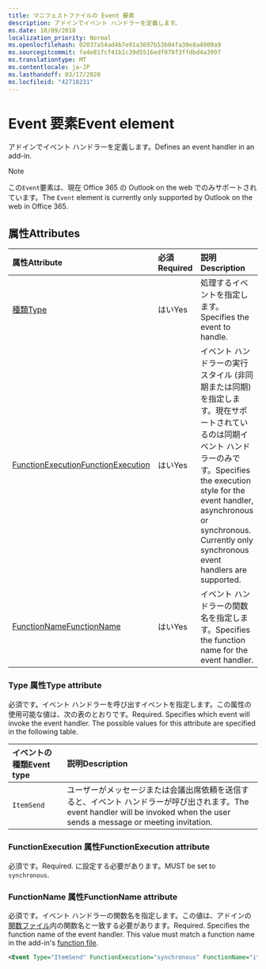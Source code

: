 ```yaml
---
title: マニフェストファイルの Event 要素
description: アドインでイベント ハンドラーを定義します。
ms.date: 10/09/2018
localization_priority: Normal
ms.openlocfilehash: 02037a54ad4b7e91a3697b53b04fa30e8a4909a9
ms.sourcegitcommit: fa4e81fcf41b1c39d5516edf078f3ffdbd4a3997
ms.translationtype: MT
ms.contentlocale: ja-JP
ms.lasthandoff: 03/17/2020
ms.locfileid: "42718231"
---
```

# <a name="event-element"></a><span data-ttu-id="b9fc7-103">Event 要素</span><span class="sxs-lookup"><span data-stu-id="b9fc7-103">Event element</span></span>

<span data-ttu-id="b9fc7-104">アドインでイベント ハンドラーを定義します。</span><span class="sxs-lookup"><span data-stu-id="b9fc7-104">Defines an event handler in an add-in.</span></span>

> [!NOTE] 
> <span data-ttu-id="b9fc7-105">この`Event`要素は、現在 Office 365 の Outlook on the web でのみサポートされています。</span><span class="sxs-lookup"><span data-stu-id="b9fc7-105">The `Event` element is currently only supported by Outlook on the web in Office 365.</span></span>

## <a name="attributes"></a><span data-ttu-id="b9fc7-106">属性</span><span class="sxs-lookup"><span data-stu-id="b9fc7-106">Attributes</span></span>

|  <span data-ttu-id="b9fc7-107">属性</span><span class="sxs-lookup"><span data-stu-id="b9fc7-107">Attribute</span></span>  |  <span data-ttu-id="b9fc7-108">必須</span><span class="sxs-lookup"><span data-stu-id="b9fc7-108">Required</span></span>  |  <span data-ttu-id="b9fc7-109">説明</span><span class="sxs-lookup"><span data-stu-id="b9fc7-109">Description</span></span>  |
|:-----|:-----|:-----|
|  [<span data-ttu-id="b9fc7-110">種類</span><span class="sxs-lookup"><span data-stu-id="b9fc7-110">Type</span></span>](#type-attribute)  |  <span data-ttu-id="b9fc7-111">はい</span><span class="sxs-lookup"><span data-stu-id="b9fc7-111">Yes</span></span>  | <span data-ttu-id="b9fc7-112">処理するイベントを指定します。</span><span class="sxs-lookup"><span data-stu-id="b9fc7-112">Specifies the event to handle.</span></span> |
|  [<span data-ttu-id="b9fc7-113">FunctionExecution</span><span class="sxs-lookup"><span data-stu-id="b9fc7-113">FunctionExecution</span></span>](#functionexecution-attribute)  |  <span data-ttu-id="b9fc7-114">はい</span><span class="sxs-lookup"><span data-stu-id="b9fc7-114">Yes</span></span>  | <span data-ttu-id="b9fc7-p101">イベント ハンドラーの実行スタイル (非同期または同期) を指定します。現在サポートされているのは同期イベント ハンドラーのみです。</span><span class="sxs-lookup"><span data-stu-id="b9fc7-p101">Specifies the execution style for the event handler, asynchronous or synchronous. Currently only synchronous event handlers are supported.</span></span> |
|  [<span data-ttu-id="b9fc7-117">FunctionName</span><span class="sxs-lookup"><span data-stu-id="b9fc7-117">FunctionName</span></span>](#functionname-attribute)  |  <span data-ttu-id="b9fc7-118">はい</span><span class="sxs-lookup"><span data-stu-id="b9fc7-118">Yes</span></span>  | <span data-ttu-id="b9fc7-119">イベント ハンドラーの関数名を指定します。</span><span class="sxs-lookup"><span data-stu-id="b9fc7-119">Specifies the function name for the event handler.</span></span> |

### <a name="type-attribute"></a><span data-ttu-id="b9fc7-120">Type 属性</span><span class="sxs-lookup"><span data-stu-id="b9fc7-120">Type attribute</span></span>

<span data-ttu-id="b9fc7-p102">必須です。イベント ハンドラーを呼び出すイベントを指定します。この属性の使用可能な値は、次の表のとおりです。</span><span class="sxs-lookup"><span data-stu-id="b9fc7-p102">Required. Specifies which event will invoke the event handler. The possible values for this attribute are specified in the following table.</span></span>

|  <span data-ttu-id="b9fc7-124">イベントの種類</span><span class="sxs-lookup"><span data-stu-id="b9fc7-124">Event type</span></span>  |  <span data-ttu-id="b9fc7-125">説明</span><span class="sxs-lookup"><span data-stu-id="b9fc7-125">Description</span></span>  |
|:-----|:-----|
|  `ItemSend`  |  <span data-ttu-id="b9fc7-126">ユーザーがメッセージまたは会議出席依頼を送信すると、イベント ハンドラーが呼び出されます。</span><span class="sxs-lookup"><span data-stu-id="b9fc7-126">The event handler will be invoked when the user sends a message or meeting invitation.</span></span>  |

### <a name="functionexecution-attribute"></a><span data-ttu-id="b9fc7-127">FunctionExecution 属性</span><span class="sxs-lookup"><span data-stu-id="b9fc7-127">FunctionExecution attribute</span></span>

<span data-ttu-id="b9fc7-128">必須です。</span><span class="sxs-lookup"><span data-stu-id="b9fc7-128">Required.</span></span> <span data-ttu-id="b9fc7-129">に設定する必要があります。</span><span class="sxs-lookup"><span data-stu-id="b9fc7-129">MUST be set to `synchronous`.</span></span>

### <a name="functionname-attribute"></a><span data-ttu-id="b9fc7-130">FunctionName 属性</span><span class="sxs-lookup"><span data-stu-id="b9fc7-130">FunctionName attribute</span></span>

<span data-ttu-id="b9fc7-p104">必須です。イベント ハンドラーの関数名を指定します。この値は、アドインの[関数ファイル](functionfile.md)内の関数名と一致する必要があります。</span><span class="sxs-lookup"><span data-stu-id="b9fc7-p104">Required. Specifies the function name of the event handler. This value must match a function name in the add-in's [function file](functionfile.md).</span></span>

```xml
<Event Type="ItemSend" FunctionExecution="synchronous" FunctionName="itemSendHandler" /> 
```
